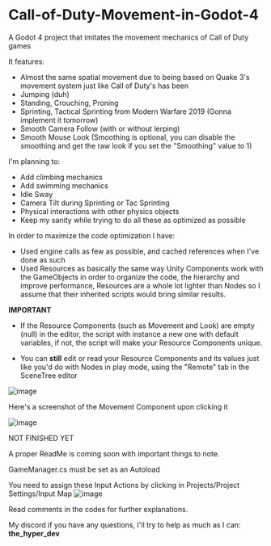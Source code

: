 # Call-of-Duty-Movement-in-Godot-4
A Godot 4 project that imitates the movement mechanics of Call of Duty games

It features:
* Almost the same spatial movement due to being based on Quake 3's movement system just like Call of Duty's has been 
* Jumping (duh)
* Standing, Crouching, Proning
* Sprinting, Tactical Sprinting from Modern Warfare 2019 (Gonna implement it tomorrow)
* Smooth Camera Follow (with or without lerping)
* Smooth Mouse Look (Smoothing is optional, you can disable the smoothing and get the raw look if you set the "Smoothing" value to 1)

I'm planning to:
* Add climbing mechanics
* Add swimming mechanics
* Idle Sway
* Camera Tilt during Sprinting or Tac Sprinting
* Physical interactions with other physics objects 
* Keep my sanity while trying to do all these as optimized as possible

In order to maximize the code optimization I have:

* Used engine calls as few as possible, and cached references when I've done as such
* Used Resources as basically the same way Unity Components work with the GameObjects in order to organize the code, the hierarchy and improve performance, Resources are a whole lot lighter than Nodes so I assume that their inherited scripts would bring similar results.


**IMPORTANT**

* If the Resource Components (such as Movement and Look) are empty (null) in the editor, the script with instance a new one with default variables,
if not, the script will make your Resource Components unique.

* You can **still** edit or read your Resource Components and its values just like you'd do with Nodes in play mode, using the "Remote" tab in the SceneTree editor
  
![image](https://github.com/TheHyper-Dev/Call-of-Duty-Movement-in-Godot-4/assets/32967925/e8f0d6c9-e716-4698-847b-060e5361e978)

Here's a screenshot of the Movement Component upon clicking it

![image](https://github.com/TheHyper-Dev/Call-of-Duty-Movement-in-Godot-4/assets/32967925/c0dea0ea-51b2-448a-b7dd-a5aaa6544819)
 

NOT FINISHED YET

A proper ReadMe is coming soon with important things to note.

GameManager.cs must be set as an Autoload

You need to assign these Input Actions by clicking in Projects/Project Settings/Input Map
![image](https://github.com/TheHyper-Dev/Call-of-Duty-Movement-in-Godot-4/assets/32967925/b76609d5-bf26-4851-8fbb-4f76ff21dad9)


Read comments in the codes for further explanations.

My discord if you have any questions, I'll try to help as much as I can: **the_hyper_dev**
